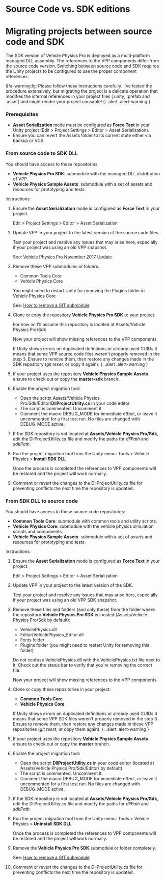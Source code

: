 # Source Code vs. SDK editions



# Migrating projects between source code and SDK

The SDK version of Vehicle Physics Pro is deployed as a multi-platform managed DLL assembly. The
references to the VPP components differ from the source code version. Switching between source code
and SDK requires the Unity projects to be configured to use the proper component references.

&fa-warning:lg; Please follow these instructions carefully. I've tested the procedure extensively,
but migrating the project is a delicate operation that modifies the internal references in your
project files (.unity, .prefab and .asset) and might render your project unusable!
{: .alert .alert-warning }

### Prerequisites

- **Asset Serialization** mode must be configured as **Force Text** in your Unity project (Edit >
	Project Settings > Editor > Asset Serialization).
- Ensure you can revert the Assets folder to its current state either via backup or VCS.

### From source code to SDK DLL

You should have access to these repositories:

- **Vehicle Physics Pro SDK**: submodule with the managed DLL distribution of VPP.
- **Vehicle Physics Sample Assets**: submodule with a set of assets and resources for prototyping
	and tests.

Instructions:

1. Ensure the **Asset Serialization** mode is configured as **Force Text** in your project.

	Edit > Project Settings > Editor > Asset Serialization

2. Update VPP in your project to the latest version of the source code files.

	Test your project and resolve any issues that may arise here, especially if your project was
	using an old VPP snapshot.

	See: [Vehicle Physics Pro November 2017 Update](http://www.edy.es/dev/2017/11/vehicle-physics-pro-november-2017-update/)

3. Remove these VPP submodules or folders:

	- Common Tools Core
	- Vehicle Physics Core

	You might need to restart Unity for removing the Plugins folder in Vehicle Physics Core

	See: [How to remove a GIT submodule](http://www.edy.es/dev/docs/git-advanced-cookbook/)

4. Clone or copy the repository **Vehicle Physics Pro SDK** to your project.

	For now on I'll assume this repository is located at Assets/Vehicle Physics Pro/Sdk

	Now your project will show missing references to the VPP components.

	If Unity shows errors on duplicated definitions or already used GUIDs it means that some VPP
	source code files weren't properly removed in the step 3. Ensure to remove them, then restore
	any changes made in the SDK repository (_git reset_, or copy it again).
	{: .alert .alert-warning }

5. If your project uses the repository **Vehicle Physics Sample Assets** ensure to check out or
	copy the **master-sdk** branch.

6. Enable the project migration tool:

	- Open the script Assets/Vehicle Physics Pro/Sdk/Editor/**DllProjectUtility.cs** in your code editor.
	- The script is commented. Uncomment it.
	- Comment the macro DEBUG_MODE for immediate effect, or leave it uncommented for a first test run.
		No files are changed with DEBUG_MODE active.

7. If the SDK repository is not located at **Assets/Vehicle Physics Pro/Sdk**, edit the
	DllProjectUtility.cs file and modify the paths for _dllPath_ and _sdkPath_.

8. Run the project migration tool from the Unity menu: Tools > Vehicle Physics > **Install SDK DLL**

	Once the process is completed the references to VPP components will be restored and the project
	will work normally.

9. Comment or revert the changes to the DllProjectUtility.cs file for preventing conflicts the
	next time the repository is updated.

### From SDK DLL to source code

You should have access to these source code repositories:

- **Common Tools Core**: submodule with common tools and utility scripts.
- **Vehicle Physics Core**: submodule with the vehicle physics simulation scripts and components.
- **Vehicle Physics Sample Assets**: submodule with a set of assets and resources for prototyping
	and tests.

Instructions:

1.	Ensure the **Asset Serialization** mode is configured as **Force Text** in your project.

	Edit > Project Settings > Editor > Asset Serialization

2.	Update VPP in your project to the latest version of the SDK.

	Test your project and resolve any issues that may arise here, especially if your project was
	using an old VPP SDK snapshot.

3.	Remove these files and folders (and only these) from the folder where the repository **Vehicle
	Physics Pro SDK** is located (Assets/Vehicle Physics Pro/Sdk by default):

	- VehiclePhysics.dll
	- Editor/VehiclePhysics_Editor.dll
	- Fonts folder
	- Plugins folder (you might need to restart Unity for removing this folder)

	Do not confuse VehiclePhysics.dll with the VehiclePhysics.txt file next to it. Check out the
	status bar to verify that you're removing the correct file.

	Now your project will show missing references to the VPP components.

4. Clone or copy these repositories in your project:

	- **Common Tools Core**
	- **Vehicle Physics Core**

	If Unity shows errors on duplicated definitions or already used GUIDs it means that some VPP
	SDK files weren't properly removed in the step 3. Ensure to remove them, then restore
	any changes made in these VPP repositories (_git reset_, or copy them again).
	{: .alert .alert-warning }

5. If your project uses the repository **Vehicle Physics Sample Assets** ensure to check out or
	copy the **master** branch.

6. Enable the project migration tool:

	- Open the script **DllProjectUtility.cs** in your code editor (located at Assets/Vehicle Physics Pro/Sdk/Editor/
		by default)
	- The script is commented. Uncomment it.
	- Comment the macro DEBUG_MODE for immediate effect, or leave it uncommented for a first test run.
		No files are changed with DEBUG_MODE active.

7. If the SDK repository is not located at **Assets/Vehicle Physics Pro/Sdk**, edit the
	DllProjectUtility.cs file and modify the paths for _dllPath_ and _sdkPath_.

8. Run the project migration tool from the Unity menu: Tools > Vehicle Physics > **Uninstall SDK DLL**

	Once the process is completed the references to VPP components will be restored and the project
	will work normally.

9. Remove the **Vehicle Physics Pro SDK** submodule or folder completely.

	See: [How to remove a GIT submodule](http://www.edy.es/dev/docs/git-advanced-cookbook/)

10. Comment or revert the changes to the DllProjectUtility.cs file for preventing conflicts the
	next time the repository is updated.


